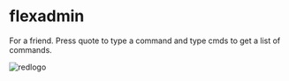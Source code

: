 # flexadmin
For a friend. Press quote to type a command and type cmds to get a list of commands.

![redlogo](https://github.com/PeaPattern/flexadmin/assets/72760536/db55a1fc-d872-48f4-a70f-3354bb0172c9)
